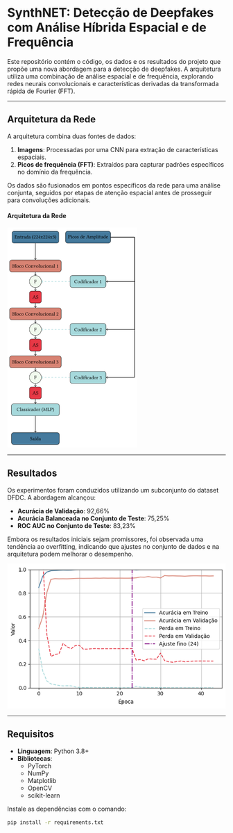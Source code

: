 # SynthNET: Detecção de Deepfakes com Análise Híbrida Espacial e de Frequência

Este repositório contém o código, os dados e os resultados do projeto que propõe uma nova abordagem para a detecção de deepfakes. A arquitetura utiliza uma combinação de análise espacial e de frequência, explorando redes neurais convolucionais e características derivadas da transformada rápida de Fourier (FFT).

---

## Arquitetura da Rede

A arquitetura combina duas fontes de dados:
1. **Imagens**: Processadas por uma CNN para extração de características espaciais.
2. **Picos de frequência (FFT)**: Extraídos para capturar padrões específicos no domínio da frequência.

Os dados são fusionados em pontos específicos da rede para uma análise conjunta, seguidos por etapas de atenção espacial antes de prosseguir para convoluções adicionais.

<h4>Arquitetura da Rede</h4>
<img src="./assets/img/network_architecture.png" alt="Arquitetura da Rede" width="300">

---

## Resultados

Os experimentos foram conduzidos utilizando um subconjunto do dataset DFDC. A abordagem alcançou:
- **Acurácia de Validação**: 92,66%
- **Acurácia Balanceada no Conjunto de Teste**: 75,25%
- **ROC AUC no Conjunto de Teste**: 83,23%

Embora os resultados iniciais sejam promissores, foi observada uma tendência ao overfitting, indicando que ajustes no conjunto de dados e na arquitetura podem melhorar o desempenho.

![Resultados](./assets/img/synthnet_dfdc_result.png)

---

## Requisitos

- **Linguagem**: Python 3.8+
- **Bibliotecas**:
  - PyTorch
  - NumPy
  - Matplotlib
  - OpenCV
  - scikit-learn

Instale as dependências com o comando:

```bash
pip install -r requirements.txt
```
